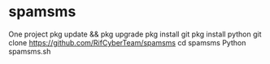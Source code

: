 # spamsms
One project
pkg update && pkg upgrade
pkg install git
pkg install python
git clone https://github.com/RifCyberTeam/spamsms
cd spamsms
Python spamsms.sh
